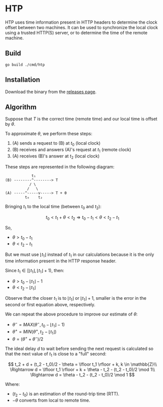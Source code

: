 # HTP

HTP uses time information present in HTTP headers to determine the clock offset
between two machines. It can be used to synchronize the local clock using a
trusted HTTP(S) server, or to determine the time of the remote machine.

## Build

```console
go build ./cmd/htp
```

## Installation

Download the binary from the [releases page](https://github.com/danroc/htp/releases/latest).

## Algorithm

Suppose that $T$ is the correct time (remote time) and our local time is offset
by $\theta$.

To approximate $\theta$, we perform these steps:

1. (A) sends a request to (B) at $t_0$ (local clock)
2. (B) receives and answers (A)'s request at $t_1$ (remote clock)
3. (A) receives (B)'s answer at $t_2$ (local clock)

These steps are represented in the following diagram:

```text
            t₁
(B) --------^--------> T
           / \
          /   \
(A) -----^-----v-----> T + θ
         t₀    t₂
```

Bringing $t_1$ to the local time (between $t_0$ and $t_2$):

$$
t_0 < t_1 + \theta < t_2 \Rightarrow t_0 - t_1 < \theta < t_2 - t_1
$$

So,

- $\theta > t_0 - t_1$
- $\theta < t_2 - t_1$

But we must use $\lfloor t_1 \rfloor$ instead of $t_1$ in our calculations
because it is the only time information present in the HTTP response header.

Since $t_1 \in [\lfloor t_1 \rfloor, \lfloor t_1 \rfloor + 1)$, then:

- $\theta > t_0 - \lfloor t_1 \rfloor - 1$
- $\theta < t_2 - \lfloor t_1 \rfloor$

Observe that the closer $t_1$ is to $\lfloor t_1 \rfloor$ or $\lfloor t_1
\rfloor + 1$, smaller is the error in the second or first equation above,
respectively.

We can repeat the above procedure to improve our estimate of $\theta$:

- $\theta^- = MAX(\theta^-, t_0 - \lfloor t_1 \rfloor - 1)$
- $\theta^+ = MIN(\theta^+, t_2 - \lfloor t_1 \rfloor)$
- $\theta = (\theta^+ + \theta^-)/2$

The ideal delay $d$ to wait before sending the next request is calculated so
that the next value of $t_1$ is close to a "full" second:

$$
t_2 + d + (t_2 - t_0)/2 - \theta = \lfloor t_1 \rfloor + k, k \in \mathbb{Z}\\
\Rightarrow d = \lfloor t_1 \rfloor + k + \theta - t_2 - (t_2 - t_0)/2 \mod 1\\
\Rightarrow d = \theta - t_2 - (t_2 - t_0)/2 \mod 1
$$

Where:

- $(t_2 - t_0)$ is an estimation of the round-trip time (RTT).
- $-\theta$ converts from local to remote time.
